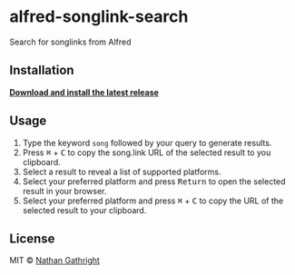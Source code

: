 # alfred-songlink-search

Search for songlinks from Alfred
## Installation
**<a download href="https://github.com/nathangathright/alfred-songlink-search/releases/latest/download/songlink-search.alfredworkflow">Download and install the latest release</a>** 

## Usage

1. Type the keyword `song` followed by your query to generate results.
2. Press <kbd>⌘</kbd> + <kbd>C</kbd> to copy the song.link URL of the selected result to you clipboard.
3. Select a result to reveal a list of supported platforms.
4. Select your preferred platform and press <kbd>Return</kbd> to open the selected result in your browser.
5. Select your preferred platform and press <kbd>⌘</kbd> + <kbd>C</kbd> to copy the URL of the selected result to your clipboard.

## License

MIT © [Nathan Gathright](https://nathangathright.com)
